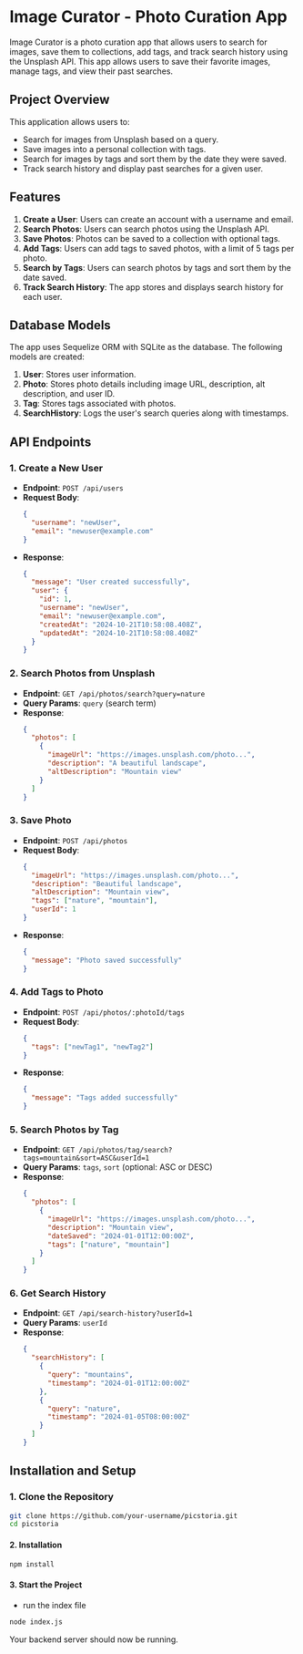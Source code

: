 # Image Curator - Photo Curation App

Image Curator is a photo curation app that allows users to search for images, save them to collections, add tags, and track search history using the Unsplash API. This app allows users to save their favorite images, manage tags, and view their past searches.

## Project Overview

This application allows users to:

- Search for images from Unsplash based on a query.
- Save images into a personal collection with tags.
- Search for images by tags and sort them by the date they were saved.
- Track search history and display past searches for a given user.

## Features

1. **Create a User**: Users can create an account with a username and email.
2. **Search Photos**: Users can search photos using the Unsplash API.
3. **Save Photos**: Photos can be saved to a collection with optional tags.
4. **Add Tags**: Users can add tags to saved photos, with a limit of 5 tags per photo.
5. **Search by Tags**: Users can search photos by tags and sort them by the date saved.
6. **Track Search History**: The app stores and displays search history for each user.

## Database Models

The app uses Sequelize ORM with SQLite as the database. The following models are created:

1. **User**: Stores user information.
2. **Photo**: Stores photo details including image URL, description, alt description, and user ID.
3. **Tag**: Stores tags associated with photos.
4. **SearchHistory**: Logs the user's search queries along with timestamps.

## API Endpoints

### 1. **Create a New User**

- **Endpoint**: `POST /api/users`
- **Request Body**:
  ```json
  {
    "username": "newUser",
    "email": "newuser@example.com"
  }
  ```
- **Response**:
  ```json
  {
    "message": "User created successfully",
    "user": {
      "id": 1,
      "username": "newUser",
      "email": "newuser@example.com",
      "createdAt": "2024-10-21T10:58:08.408Z",
      "updatedAt": "2024-10-21T10:58:08.408Z"
    }
  }
  ```

### 2. **Search Photos from Unsplash**

- **Endpoint**: `GET /api/photos/search?query=nature`
- **Query Params**: `query` (search term)
- **Response**:
  ```json
  {
    "photos": [
      {
        "imageUrl": "https://images.unsplash.com/photo...",
        "description": "A beautiful landscape",
        "altDescription": "Mountain view"
      }
    ]
  }
  ```

### 3. **Save Photo**

- **Endpoint**: `POST /api/photos`
- **Request Body**:
  ```json
  {
    "imageUrl": "https://images.unsplash.com/photo...",
    "description": "Beautiful landscape",
    "altDescription": "Mountain view",
    "tags": ["nature", "mountain"],
    "userId": 1
  }
  ```
- **Response**:
  ```json
  {
    "message": "Photo saved successfully"
  }
  ```

### 4. **Add Tags to Photo**

- **Endpoint**: `POST /api/photos/:photoId/tags`
- **Request Body**:
  ```json
  {
    "tags": ["newTag1", "newTag2"]
  }
  ```
- **Response**:
  ```json
  {
    "message": "Tags added successfully"
  }
  ```

### 5. **Search Photos by Tag**

- **Endpoint**: `GET /api/photos/tag/search?tags=mountain&sort=ASC&userId=1`
- **Query Params**: `tags`, `sort` (optional: ASC or DESC)
- **Response**:
  ```json
  {
    "photos": [
      {
        "imageUrl": "https://images.unsplash.com/photo...",
        "description": "Mountain view",
        "dateSaved": "2024-01-01T12:00:00Z",
        "tags": ["nature", "mountain"]
      }
    ]
  }
  ```

### 6. **Get Search History**

- **Endpoint**: `GET /api/search-history?userId=1`
- **Query Params**: `userId`
- **Response**:
  ```json
  {
    "searchHistory": [
      {
        "query": "mountains",
        "timestamp": "2024-01-01T12:00:00Z"
      },
      {
        "query": "nature",
        "timestamp": "2024-01-05T08:00:00Z"
      }
    ]
  }
  ```

## Installation and Setup

### 1. **Clone the Repository**

```bash
git clone https://github.com/your-username/picstoria.git
cd picstoria
```

#### 2. **Installation**

```bash
npm install
```

#### 3. **Start the Project**

- run the index file

```bash
node index.js
```

Your backend server should now be running.
